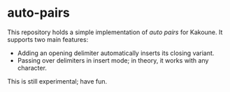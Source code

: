 # auto-pairs

This repository holds a simple implementation of _auto pairs_ for Kakoune. It supports two main features:

- Adding an opening delimiter automatically inserts its closing variant.
- Passing over delimiters in insert mode; in theory, it works with any character.

This is still experimental; have fun.
